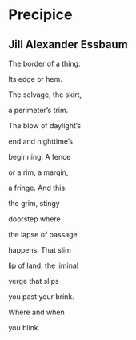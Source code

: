 # Precipice
## Jill Alexander Essbaum
The border
of a thing.

Its edge
or hem.

The selvage,
the skirt,

a perimeter’s
trim.

The blow
of daylight’s

end and
nighttime’s

beginning.
A fence

or a rim,
a margin,

a fringe.
And this:

the grim,
stingy

doorstep
where

the lapse
of passage

happens.
That slim

lip of land,
the liminal

verge
that slips

you past
your brink.

Where
and when

you
blink.
